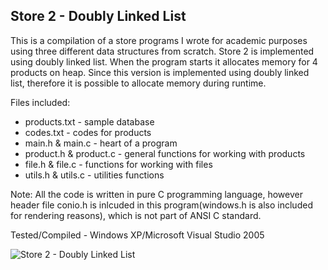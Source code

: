 ## Store 2 - Doubly Linked List

This is a compilation of a store programs I wrote for academic purposes using three different data structures from scratch. Store 2 is implemented using doubly linked list. When the program starts it allocates memory for 4 products on heap. Since this version is implemented using doubly linked list, therefore it is possible to allocate memory during runtime.

Files included:
* products.txt - sample database
* codes.txt - codes for products
* main.h & main.c - heart of a program
* product.h & product.c - general functions for working with products
* file.h & file.c - functions for working with files
* utils.h & utils.c - utilities functions

Note: All the code is written in pure C programming language, however header file conio.h is inlcuded in this program(windows.h is also included for rendering reasons), which is not part of ANSI C standard.

Tested/Compiled - Windows XP/Microsoft Visual Studio 2005

<!--![screenshot](https://github.com/markokosir/store2doublylinkedlist/blob/master/readmeScreenshot.JPG)-->

![Store 2 - Doubly Linked List](http://www.planetsourcecode.com/Upload_PSC/ScreenShots/PIC20075211731133815.JPG "Store 2 - Doubly Linked List")
